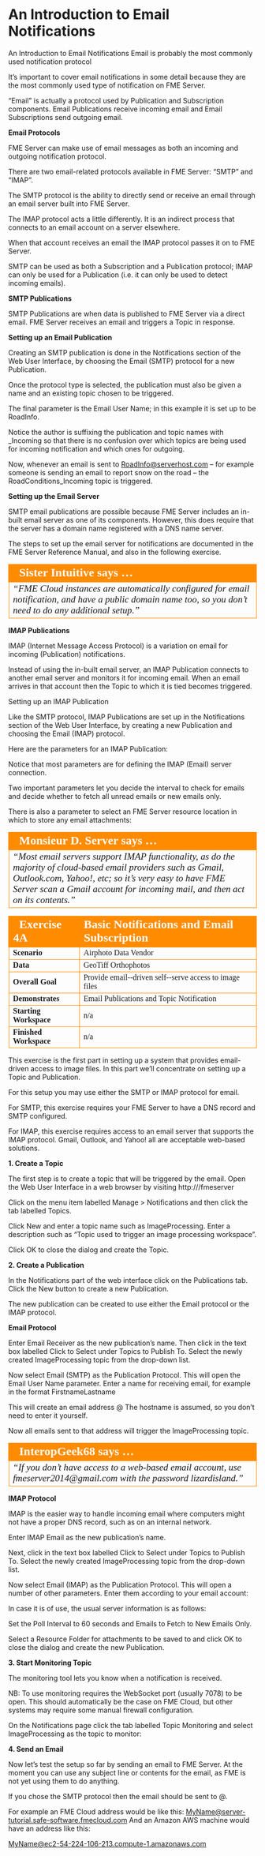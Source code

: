 # An Introduction to Email Notifications

An Introduction to Email Notifications Email is probably the most commonly used notification protocol

It’s important to cover email notifications in some detail because they are the most commonly used type of notification on FME Server.

“Email” is actually a protocol used by Publication and Subscription components. Email Publications receive incoming email and Email Subscriptions send outgoing email.

**Email Protocols**

FME Server can make use of email messages as both an incoming and outgoing notification protocol.

There are two email-related protocols available in FME Server: “SMTP” and “IMAP”.

The SMTP protocol is the ability to directly send or receive an email through an email server built into FME Server.

The IMAP protocol acts a little differently. It is an indirect process that connects to an email account on a server elsewhere.

When that account receives an email the IMAP protocol passes it on to FME Server.

SMTP can be used as both a Subscription and a Publication protocol; IMAP can only be used for a Publication (i.e. it can only be used to detect incoming emails).

**SMTP Publications**

SMTP Publications are when data is published to FME Server via a direct email. FME Server receives an email and triggers a Topic in response.

**Setting up an Email Publication**

Creating an SMTP publication is done in the Notifications section of the Web User Interface, by choosing the Email (SMTP) protocol for a new Publication.

Once the protocol type is selected, the publication must also be given a name and an existing topic chosen to be triggered.

The final parameter is the Email User Name; in this example it is set up to be RoadInfo.

Notice the author is suffixing the publication and topic names with _Incoming so that there is no confusion over which topics are being used for incoming notification and which ones for outgoing.

Now, whenever an email is sent to RoadInfo@serverhost.com – for example someone is sending an email to report snow on the road – the RoadConditions_Incoming topic is triggered.

**Setting up the Email Server**

SMTP email publications are possible because FME Server includes an in-built email server as one of its components. However, this does require that the server has a domain name registered with a DNS name server.

The steps to set up the email server for notifications are documented in the FME Server Reference Manual, and also in the following exercise.

<table style="border-spacing: 0px">
<tr>
<td style="vertical-align:middle;background-color:darkorange;border: 2px solid darkorange">
<i class="fa fa-quote-left fa-lg fa-pull-left fa-fw" style="color:white;padding-right: 12px;vertical-align:text-top"></i>
<span style="color:white;font-size:x-large;font-weight: bold;font-family:serif">Sister Intuitive says …</span>
</td>
</tr>

<tr>
<td style="border: 1px solid darkorange">
<span style="font-family:serif; font-style:italic; font-size:larger">
“FME Cloud instances are automatically configured for email
notification, and have a public domain name too, so you don’t need
to do any additional setup.”
</span>
</td>
</tr>
</table>

**IMAP Publications**

IMAP (Internet Message Access Protocol) is a variation on email for incoming (Publication) notifications.

Instead of using the in-built email server, an IMAP Publication connects to another email server and monitors it for incoming email. When an email arrives in that account then the Topic to which it is tied becomes triggered.

Setting up an IMAP Publication

Like the SMTP protocol, IMAP Publications are set up in the Notifications section of the Web User Interface, by creating a new Publication and choosing the Email (IMAP) protocol.

Here are the parameters for an IMAP Publication:

Notice that most parameters are for defining the IMAP (Email) server connection.

Two important parameters let you decide the interval to check for emails and decide whether to fetch all unread emails or new emails only.

There is also a parameter to select an FME Server resource location in which to store any email attachments:

<table style="border-spacing: 0px">
<tr>
<td style="vertical-align:middle;background-color:darkorange;border: 2px solid darkorange">
<i class="fa fa-quote-left fa-lg fa-pull-left fa-fw" style="color:white;padding-right: 12px;vertical-align:text-top"></i>
<span style="color:white;font-size:x-large;font-weight: bold;font-family:serif">Monsieur D. Server says …</span>
</td>
</tr>

<tr>
<td style="border: 1px solid darkorange">
<span style="font-family:serif; font-style:italic; font-size:larger">
“Most email servers support IMAP functionality, as do the majority
of cloud-based email providers such as Gmail, Outlook.com, Yahoo!,
etc; so it’s very easy to have FME Server scan a Gmail account for
incoming mail, and then act on its contents.”
</span>
</td>
</tr>
</table>

<table style="border-spacing: 0px;border-collapse: collapse;font-family:serif">
<tr>
<td style="vertical-align:middle;background-color:darkorange;border: 2px solid darkorange">
<i class="fa fa-cogs fa-lg fa-pull-left fa-fw" style="color:white;padding-right: 12px;vertical-align:text-top"></i>
<span style="color:white;font-size:x-large;font-weight: bold">Exercise 4A </span>
</td>
<td style="border: 2px solid darkorange;background-color:darkorange;color:white">
<span style="color:white;font-size:x-large;font-weight: bold">Basic
Notifications
and
Email
Subscription</span>
</td>
</tr>

<tr>
<td style="border: 1px solid darkorange; font-weight: bold">Scenario</td>
<td style="border: 1px solid darkorange">Airphoto Data Vendor</td>
</tr>

<tr>
<td style="border: 1px solid darkorange; font-weight: bold">Data</td>
<td style="border: 1px solid darkorange">GeoTiff Orthophotos</td>
</tr>

<tr>
<td style="border: 1px solid darkorange; font-weight: bold">Overall Goal</td>
<td style="border: 1px solid darkorange">Provide
email-­‐driven
self-­‐serve
access
to
image
files</td>
</tr>

<tr>
<td style="border: 1px solid darkorange; font-weight: bold">Demonstrates</td>
<td style="border: 1px solid darkorange">Email
Publications
and
Topic
Notification</td>
</tr>

<tr>
<td style="border: 1px solid darkorange; font-weight: bold">Starting Workspace</td>
<td style="border: 1px solid darkorange">n/a</td>
</tr>

<tr>
<td style="border: 1px solid darkorange; font-weight: bold">Finished Workspace</td>
<td style="border: 1px solid darkorange">n/a</td>
</tr>

</table>

This exercise is the first part in setting up a system that provides email-driven access to image files. In this part we’ll concentrate on setting up a Topic and Publication.

For this setup you may use either the SMTP or IMAP protocol for email.

For SMTP, this exercise requires your FME Server to have a DNS record and SMTP configured.

For IMAP, this exercise requires access to an email server that supports the IMAP protocol.
Gmail, Outlook, and Yahoo! all are acceptable web-based solutions.

**1. Create a Topic**

The first step is to create a topic that will be triggered by the email.
Open the Web User Interface in a web browser by visiting http://<servername>/fmeserver

Click on the menu item labelled Manage > Notifications and then click the tab labelled Topics.

Click New and enter a topic name such as ImageProcessing.
Enter a description such as “Topic used to trigger an image processing workspace”.

Click OK to close the dialog and create the Topic.

**2. Create a Publication**

In the Notifications part of the web interface click on the Publications tab. Click the New button to create a new Publication.

The new publication can be created to use either the Email protocol or the IMAP protocol.

**Email Protocol**

Enter Email Receiver as the new publication’s name. Then click in the text box labelled Click to Select under Topics to Publish To. Select the newly created ImageProcessing topic from the drop-down list.

Now select Email (SMTP) as the Publication Protocol. This will open the Email User Name parameter. Enter a name for receiving email, for example in the format FirstnameLastname

This will create an email address <name>@<hostname> The hostname is assumed, so you don’t need to enter it yourself.

Now all emails sent to that address will trigger the ImageProcessing topic.

<table style="border-spacing: 0px">
<tr>
<td style="vertical-align:middle;background-color:darkorange;border: 2px solid darkorange">
<i class="fa fa-quote-left fa-lg fa-pull-left fa-fw" style="color:white;padding-right: 12px;vertical-align:text-top"></i>
<span style="color:white;font-size:x-large;font-weight: bold;font-family:serif">InteropGeek68 says …</span>
</td>
</tr>

<tr>
<td style="border: 1px solid darkorange">
<span style="font-family:serif; font-style:italic; font-size:larger">
“If you don’t have access to a web-based email account, use
fmeserver2014@gmail.com with the password lizardisland.”
</span>
</td>
</tr>
</table>

**IMAP Protocol**

IMAP is the easier way to handle incoming email where computers might not have a proper DNS record, such as on an internal network.

Enter IMAP Email as the new publication’s name.

Next, click in the text box labelled Click to Select under Topics to Publish To. Select the newly created ImageProcessing topic from the drop-down list.

Now select Email (IMAP) as the Publication Protocol. This will open a number of other parameters. Enter them according to your email account:

In case it is of use, the usual server information is as follows:

Set the Poll Interval to 60 seconds and Emails to Fetch to New Emails Only.

Select a Resource Folder for attachments to be saved to and click OK to close the dialog and create the new Publication.

**3. Start Monitoring Topic**

The monitoring tool lets you know when a notification is received.

NB: To use monitoring requires the WebSocket port (usually 7078) to be open. This should automatically be the case on FME Cloud, but other systems may require some manual firewall configuration.

On the Notifications page click the tab labelled Topic Monitoring and select ImageProcessing as the topic to monitor:

**4. Send an Email**

Now let’s test the setup so far by sending an email to FME Server. At the moment you can use any subject line or contents for the email, as FME is not yet using them to do anything.

If you chose the SMTP protocol then the email should be sent to <emailname>@<hostname>.

For example an FME Cloud address would be like this: MyName@server-tutorial.safe-software.fmecloud.com And an Amazon AWS machine would have an address like this:

MyName@ec2-54-224-106-213.compute-1.amazonaws.com